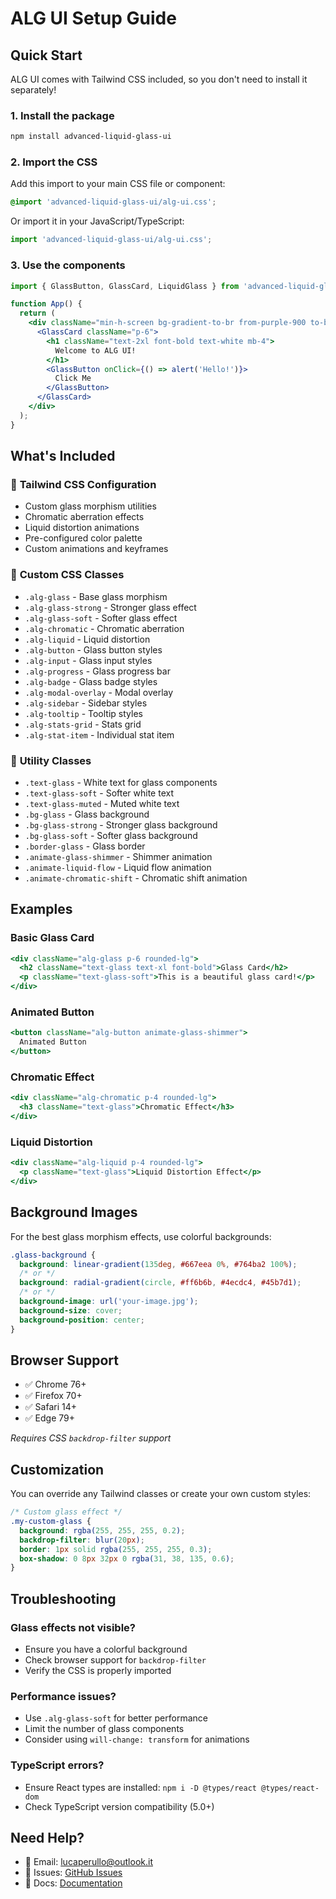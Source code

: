 # ALG UI Setup Guide

## Quick Start

ALG UI comes with Tailwind CSS included, so you don't need to install it separately!

### 1. Install the package

```bash
npm install advanced-liquid-glass-ui
```

### 2. Import the CSS

Add this import to your main CSS file or component:

```css
@import 'advanced-liquid-glass-ui/alg-ui.css';
```

Or import it in your JavaScript/TypeScript:

```javascript
import 'advanced-liquid-glass-ui/alg-ui.css';
```

### 3. Use the components

```jsx
import { GlassButton, GlassCard, LiquidGlass } from 'advanced-liquid-glass-ui';

function App() {
  return (
    <div className="min-h-screen bg-gradient-to-br from-purple-900 to-blue-900 p-8">
      <GlassCard className="p-6">
        <h1 className="text-2xl font-bold text-white mb-4">
          Welcome to ALG UI!
        </h1>
        <GlassButton onClick={() => alert('Hello!')}>
          Click Me
        </GlassButton>
      </GlassCard>
    </div>
  );
}
```

## What's Included

### 🎨 **Tailwind CSS Configuration**
- Custom glass morphism utilities
- Chromatic aberration effects
- Liquid distortion animations
- Pre-configured color palette
- Custom animations and keyframes

### 🧩 **Custom CSS Classes**
- `.alg-glass` - Base glass morphism
- `.alg-glass-strong` - Stronger glass effect
- `.alg-glass-soft` - Softer glass effect
- `.alg-chromatic` - Chromatic aberration
- `.alg-liquid` - Liquid distortion
- `.alg-button` - Glass button styles
- `.alg-input` - Glass input styles
- `.alg-progress` - Glass progress bar
- `.alg-badge` - Glass badge styles
- `.alg-modal-overlay` - Modal overlay
- `.alg-sidebar` - Sidebar styles
- `.alg-tooltip` - Tooltip styles
- `.alg-stats-grid` - Stats grid
- `.alg-stat-item` - Individual stat item

### 🎯 **Utility Classes**
- `.text-glass` - White text for glass components
- `.text-glass-soft` - Softer white text
- `.text-glass-muted` - Muted white text
- `.bg-glass` - Glass background
- `.bg-glass-strong` - Stronger glass background
- `.bg-glass-soft` - Softer glass background
- `.border-glass` - Glass border
- `.animate-glass-shimmer` - Shimmer animation
- `.animate-liquid-flow` - Liquid flow animation
- `.animate-chromatic-shift` - Chromatic shift animation

## Examples

### Basic Glass Card
```jsx
<div className="alg-glass p-6 rounded-lg">
  <h2 className="text-glass text-xl font-bold">Glass Card</h2>
  <p className="text-glass-soft">This is a beautiful glass card!</p>
</div>
```

### Animated Button
```jsx
<button className="alg-button animate-glass-shimmer">
  Animated Button
</button>
```

### Chromatic Effect
```jsx
<div className="alg-chromatic p-4 rounded-lg">
  <h3 className="text-glass">Chromatic Effect</h3>
</div>
```

### Liquid Distortion
```jsx
<div className="alg-liquid p-4 rounded-lg">
  <p className="text-glass">Liquid Distortion Effect</p>
</div>
```

## Background Images

For the best glass morphism effects, use colorful backgrounds:

```css
.glass-background {
  background: linear-gradient(135deg, #667eea 0%, #764ba2 100%);
  /* or */
  background: radial-gradient(circle, #ff6b6b, #4ecdc4, #45b7d1);
  /* or */
  background-image: url('your-image.jpg');
  background-size: cover;
  background-position: center;
}
```

## Browser Support

- ✅ Chrome 76+
- ✅ Firefox 70+
- ✅ Safari 14+
- ✅ Edge 79+

*Requires CSS `backdrop-filter` support*

## Customization

You can override any Tailwind classes or create your own custom styles:

```css
/* Custom glass effect */
.my-custom-glass {
  background: rgba(255, 255, 255, 0.2);
  backdrop-filter: blur(20px);
  border: 1px solid rgba(255, 255, 255, 0.3);
  box-shadow: 0 8px 32px 0 rgba(31, 38, 135, 0.6);
}
```

## Troubleshooting

### Glass effects not visible?
- Ensure you have a colorful background
- Check browser support for `backdrop-filter`
- Verify the CSS is properly imported

### Performance issues?
- Use `.alg-glass-soft` for better performance
- Limit the number of glass components
- Consider using `will-change: transform` for animations

### TypeScript errors?
- Ensure React types are installed: `npm i -D @types/react @types/react-dom`
- Check TypeScript version compatibility (5.0+)

## Need Help?

- 📧 Email: lucaperullo@outlook.it
- 🐛 Issues: [GitHub Issues](https://github.com/lucaperullo/liquid-glass/issues)
- 📖 Docs: [Documentation](https://advanced-liquid-glass-docs.com) 